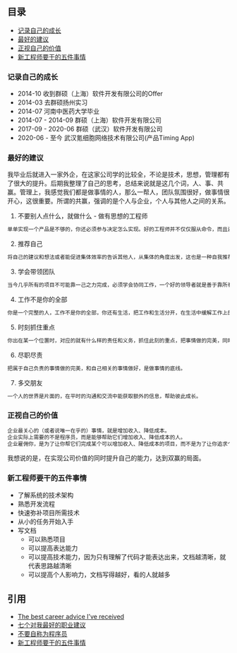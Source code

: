 ## 目录
* [记录自己的成长](#记录自己的成长)
* [最好的建议](#最好的建议)
* [正视自己的价值](#正视自己的价值)
* [新工程师要干的五件事情](#新工程师要干的五件事情)

### 记录自己的成长

* 2014-10 收到群硕（上海）软件开发有限公司的Offer
* 2014-03 去群硕扬州实习
* 2014-07 河南中医药大学毕业
* 2014-07 - 2014-09 群硕（上海）软件开发有限公司
* 2017-09 - 2020-06 群硕（武汉）软件开发有限公司
* 2020-06 - 至今 武汉氪细胞网络技术有限公司(产品Timing App)

### 最好的建议
我毕业后就进入一家外企，在这家公司学的比较全，不论是技术，思想，管理都有了很大的提升。后期我整理了自己的思考，总结来说就是这几个词，人、事、共赢。管理上，我感觉我们都是做事情的人，那么一帮人，团队氛围很好，做事情很开心，这很重要。所谓的共赢，强调的是个人与企业，个人与其他人之间的关系。

1. 不要别人点什么，就做什么 - 做有思想的工程师
```txt
单单实现一个产品是不够的，你还必须参与决定怎么实现。好的工程师并不仅仅服从命令，而且还给出反馈，帮助产品的拥有者改进它。
```
2. 推荐自己
```txt
将自己的建议和想法或者能促进集体效率的告诉其他人，从集体的角度出发，这也是一种自我推荐。
```
3. 学会带领团队
```txt
当今几乎所有的项目不可能靠一己之力完成，必须学会协同工作，一个好的领导者就是善于靠所有人之力，同时发挥每个人的长处，并适当通过做任务的形式促使一部分人提高，来完成整个项目 - 这是一种多赢的局面。带领团队是自我技术实力提升之后的下一个境界。
```
4. 工作不是你的全部
```txt
你是一个完整的人，工作不是你的全部，你还有生活，把工作和生活分开，在生活中缓解工作上的压力，这对工作也是一种提升。
```
5. 时刻抓住重点
```txt
你出在某一个位置时，对应的就有什么样的责任和义务，抓住此刻的重点，把事情做的完美，同时也要适当抓住下一个提升的重点，为下一次能够胜任更高的位置打好基础。
```
6. 尽职尽责
```txt
把属于自己负责的事情做的完美，和自己相关的事情做好，是做事情的底线。
```
7. 多交朋友
```txt
一个人的世界是片面的，在平时的沟通和交流中能获取额外的信息，帮助彼此成长。
```

### 正视自己的价值
```txt
企业最关心的（或者说唯一在乎的）事情，就是增加收入、降低成本。
企业实际上需要的不是程序员，而是能够帮助它们增加收入、降低成本的人。
企业雇佣你，是为了让你帮它们完成某个可以增加收入、降低成本的项目，而不是为了让你追求个人的软件成就。
```
我想说的是，在实现公司价值的同时提升自己的能力，达到双赢的局面。

### 新工程师要干的五件事情
* 了解系统的技术架构
* 熟悉开发流程
* 快速弥补项目所需技术
* 从小的任务开始入手
* 写文档
  * 可以熟悉项目
  * 可以提高表达能力
  * 可以提高技术能力，因为只有理解了代码才能表达出来，文档越清晰，就代表思路越清晰
  * 可以提高个人影响力，文档写得越好，看的人就越多

## 引用
* [The best career advice I’ve received](https://humanwhocodes.com/blog/2013/10/15/the-best-career-advice-ive-received/)
* [七个对我最好的职业建议](http://www.ruanyifeng.com/blog/2015/09/career-advice.html)
* [不要自称为程序员](http://www.ruanyifeng.com/blog/2011/10/dont_call_yourself_a_programmer.html)
* [新工程师要干的五件事情](https://evanliman.to/2019/10/06/so-youre-a-new-grad-software-engineer.html)